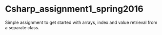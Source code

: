 # Csharp_assignment1_spring2016
Simple assignment to get started with arrays, index and value retrieval from a separate class.
